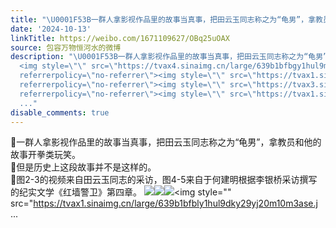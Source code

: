 ```yaml
---
title: "\U0001F53B一群人拿影视作品里的故事当真事，把田云玉同志称之为“龟男”，拿教员和他的故事开拳类玩笑。\U0001F53B但是历史上这段故事并不是这样的。\U0001F53B图2-3的视频来自田..."
date: '2024-10-13'
linkTitle: https://weibo.com/1671109627/OBq25uOAX
source: 包容万物恒河水的微博
description: "\U0001F53B一群人拿影视作品里的故事当真事，把田云玉同志称之为“龟男”，拿教员和他的故事开拳类玩笑。<br>\U0001F53B但是历史上这段故事并不是这样的。<br>\U0001F53B图2-3的视频来自田云玉同志的采访，图4-5来自于何建明根据李银桥采访撰写的纪实文学《红墙警卫》第四章。
  <img style=\"\" src=\"https://tvax4.sinaimg.cn/large/639b1bfbgy1hul9mkc8hpj20hx0h576r.jpg\"
  referrerpolicy=\"no-referrer\"><img style=\"\" src=\"https://tvax1.sinaimg.cn/large/639b1bfbly1hul9knotf5j20p00k00uc.jpg\"
  referrerpolicy=\"no-referrer\"><img style=\"\" src=\"https://tvax3.sinaimg.cn/large/639b1bfbly1hul95p4xk5j20gm0cogvl.jpg\"
  referrerpolicy=\"no-referrer\"><img style=\"\" src=\"https://tvax1.sinaimg.cn/large/639b1bfbly1hul9dky29yj20m10m3ase.j
  ..."
disable_comments: true
---
```

🔻一群人拿影视作品里的故事当真事，把田云玉同志称之为“龟男”，拿教员和他的故事开拳类玩笑。<br>🔻但是历史上这段故事并不是这样的。<br>🔻图2-3的视频来自田云玉同志的采访，图4-5来自于何建明根据李银桥采访撰写的纪实文学《红墙警卫》第四章。 <img style="" src="https://tvax4.sinaimg.cn/large/639b1bfbgy1hul9mkc8hpj20hx0h576r.jpg" referrerpolicy="no-referrer"><img style="" src="https://tvax1.sinaimg.cn/large/639b1bfbly1hul9knotf5j20p00k00uc.jpg" referrerpolicy="no-referrer"><img style="" src="https://tvax3.sinaimg.cn/large/639b1bfbly1hul95p4xk5j20gm0cogvl.jpg" referrerpolicy="no-referrer"><img style="" src="https://tvax1.sinaimg.cn/large/639b1bfbly1hul9dky29yj20m10m3ase.j ...